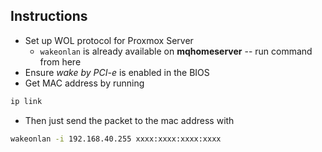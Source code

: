 ## Instructions
- Set up WOL protocol for Proxmox Server
    - `wakeonlan` is already available on **mqhomeserver** -- run command from here
- Ensure *wake by PCI-e* is enabled in the BIOS
- Get MAC address by running

```bash
ip link
```

- Then just send the packet to the mac address with

```bash
wakeonlan -i 192.168.40.255 xxxx:xxxx:xxxx:xxxx
```



